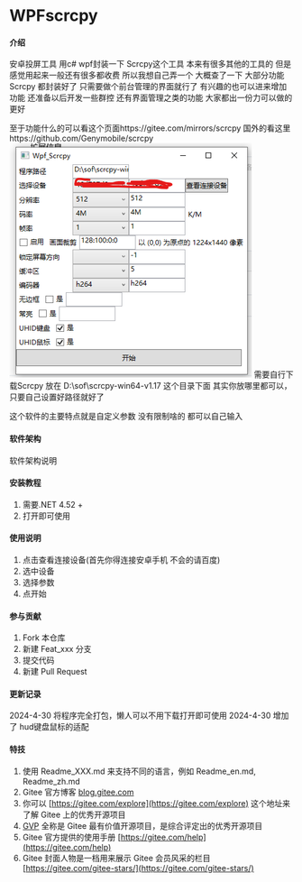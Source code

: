 # WPFscrcpy

#### 介绍
安卓投屏工具
用c# wpf封装一下  Scrcpy这个工具  本来有很多其他的工具的 但是感觉用起来一般还有很多都收费 
所以我想自己弄一个
大概查了一下 大部分功能  Scrcpy 都封装好了  只需要做个前台管理的界面就行了
有兴趣的也可以进来增加功能  还准备以后开发一些群控  还有界面管理之类的功能
大家都出一份力可以做的更好

至于功能什么的可以看这个页面https://gitee.com/mirrors/scrcpy
国外的看这里https://github.com/Genymobile/scrcpy
![输入图片说明](image.png)
需要自行下载Scrcpy
放在 D:\sof\scrcpy-win64-v1.17 这个目录下面 其实你放哪里都可以，只要自己设置好路径就好了

这个软件的主要特点就是自定义参数  没有限制啥的 都可以自己输入

#### 软件架构
软件架构说明

#### 安装教程

1.  需要.NET 4.52 +
2.  打开即可使用

#### 使用说明

1.  点击查看连接设备(首先你得连接安卓手机  不会的请百度)
2.  选中设备
3.  选择参数
4.  点开始

#### 参与贡献

1.  Fork 本仓库
2.  新建 Feat_xxx 分支
3.  提交代码
4.  新建 Pull Request

#### 更新记录
2024-4-30 将程序完全打包，懒人可以不用下载打开即可使用
2024-4-30 增加了 hud键盘鼠标的适配




#### 特技

1.  使用 Readme\_XXX.md 来支持不同的语言，例如 Readme\_en.md, Readme\_zh.md
2.  Gitee 官方博客 [blog.gitee.com](https://blog.gitee.com)
3.  你可以 [https://gitee.com/explore](https://gitee.com/explore) 这个地址来了解 Gitee 上的优秀开源项目
4.  [GVP](https://gitee.com/gvp) 全称是 Gitee 最有价值开源项目，是综合评定出的优秀开源项目
5.  Gitee 官方提供的使用手册 [https://gitee.com/help](https://gitee.com/help)
6.  Gitee 封面人物是一档用来展示 Gitee 会员风采的栏目 [https://gitee.com/gitee-stars/](https://gitee.com/gitee-stars/)
